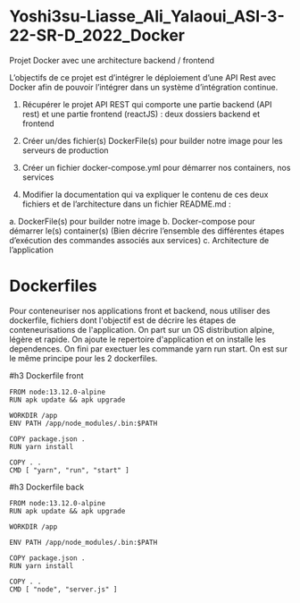 # Yoshi3su-Liasse_Ali_Yalaoui_ASI-3-22-SR-D_2022_Docker
Projet Docker avec une architecture backend / frontend

L’objectifs de ce projet est d’intégrer le déploiement d’une API Rest avec Docker afin de pouvoir
l’intégrer dans un système d’intégration continue.

1. Récupérer le projet API REST qui comporte une partie backend (API rest) et une partie
frontend (reactJS) : deux dossiers backend et frontend

2. Créer un/des fichier(s) DockerFile(s) pour builder notre image pour les serveurs de
production

3. Créer un fichier docker-compose.yml pour démarrer nos containers, nos services
4. Modifier la documentation qui va expliquer le contenu de ces deux fichiers et de
l’architecture dans un fichier README.md :
  
  a. DockerFile(s) pour builder notre image
  b. Docker-compose pour démarrer le(s) container(s) (Bien décrire l’ensemble des
  différentes étapes d’exécution des commandes associés aux services)
  c. Architecture de l’application
  
  # Dockerfiles
  
Pour conteneuriser nos applications front et backend, nous utiliser des dockerfile, fichiers dont l'objectif est de décrire les étapes de conteneurisations de l'application. On part sur un OS distribution alpine, légère et rapide. On ajoute le repertoire d'application et on installe les dependences. On fini par exectuer les commande yarn run start. On est sur le même principe pour les 2 dockerfiles.

#h3 Dockerfile front
```
FROM node:13.12.0-alpine
RUN apk update && apk upgrade

WORKDIR /app
ENV PATH /app/node_modules/.bin:$PATH

COPY package.json .
RUN yarn install

COPY . .
CMD [ "yarn", "run", "start" ]
```
#h3 Dockerfile back
```
FROM node:13.12.0-alpine
RUN apk update && apk upgrade

WORKDIR /app

ENV PATH /app/node_modules/.bin:$PATH

COPY package.json .
RUN yarn install

COPY . .
CMD [ "node", "server.js" ]
```
